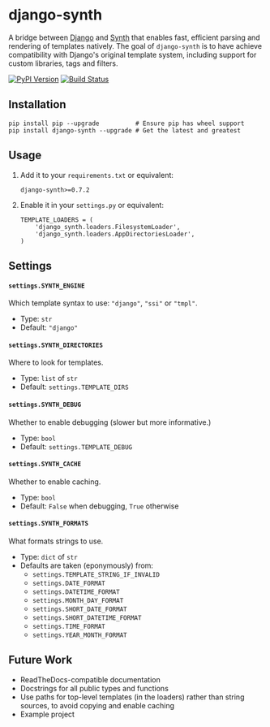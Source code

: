 django-synth
============

A bridge between [Django] and [Synth] that enables fast, efficient parsing and rendering of templates natively. The goal of `django-synth` is to have achieve compatibility with Django's original template system, including support for custom libraries, tags and filters.

[![PyPI Version]](https://pypi.python.org/pypi/django-synth)
[![Build Status]](https://travis-ci.org/ajg/django-synth)

[Django]:       https://djangoproject.com
[Synth]:        https://github.com/ajg/synth
[PyPI Version]: https://pypip.in/v/django-synth/badge.png
[Build Status]: https://travis-ci.org/ajg/django-synth.png?branch=master

Installation
------------

    pip install pip --upgrade          # Ensure pip has wheel support
    pip install django-synth --upgrade # Get the latest and greatest

Usage
-----

 1. Add it to your `requirements.txt` or equivalent:

        django-synth>=0.7.2

 2. Enable it in your `settings.py` or equivalent:

        TEMPLATE_LOADERS = (
            'django_synth.loaders.FilesystemLoader',
            'django_synth.loaders.AppDirectoriesLoader',
        )

Settings
--------

#### `settings.SYNTH_ENGINE`

  Which template syntax to use: `"django"`, `"ssi"` or `"tmpl"`.

  - Type:    `str`
  - Default: `"django"`

#### `settings.SYNTH_DIRECTORIES`

  Where to look for templates.

  - Type:    `list` of `str`
  - Default: `settings.TEMPLATE_DIRS`

#### `settings.SYNTH_DEBUG`

  Whether to enable debugging (slower but more informative.)

  - Type:    `bool`
  - Default: `settings.TEMPLATE_DEBUG`

#### `settings.SYNTH_CACHE`

  Whether to enable caching.

  - Type:    `bool`
  - Default: `False` when debugging, `True` otherwise

#### `settings.SYNTH_FORMATS`

  What formats strings to use.

  - Type:    `dict` of `str`
  - Defaults are taken (eponymously) from:
      * `settings.TEMPLATE_STRING_IF_INVALID`
      * `settings.DATE_FORMAT`
      * `settings.DATETIME_FORMAT`
      * `settings.MONTH_DAY_FORMAT`
      * `settings.SHORT_DATE_FORMAT`
      * `settings.SHORT_DATETIME_FORMAT`
      * `settings.TIME_FORMAT`
      * `settings.YEAR_MONTH_FORMAT`

Future Work
-----------

 - ReadTheDocs-compatible documentation
 - Docstrings for all public types and functions
 - Use paths for top-level templates (in the loaders) rather than
   string sources, to avoid copying and enable caching
 - Example project
